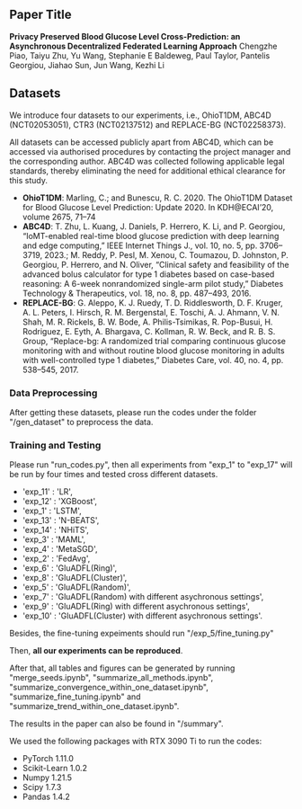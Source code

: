 ## Paper Title ##
**Privacy Preserved Blood Glucose Level Cross-Prediction: an Asynchronous Decentralized Federated Learning Approach**
Chengzhe Piao, Taiyu Zhu, Yu Wang, Stephanie E Baldeweg, Paul Taylor, Pantelis Georgiou, Jiahao Sun, Jun Wang, Kezhi Li
## Datasets ##
We introduce four datasets to our experiments, i.e., OhioT1DM, ABC4D (NCT02053051), CTR3 (NCT02137512) and REPLACE-BG (NCT02258373).

All datasets can be accessed publicly apart from ABC4D, which can be accessed via authorised procedures by contacting the project manager and the corresponding author. ABC4D was collected following applicable legal standards, thereby eliminating the need for additional ethical clearance for this study.

* **OhioT1DM**: Marling, C.; and Bunescu, R. C. 2020. The OhioT1DM Dataset for Blood Glucose Level Prediction: Update 2020. In KDH@ECAI’20, volume 2675, 71–74
* **ABC4D**: T. Zhu, L. Kuang, J. Daniels, P. Herrero, K. Li, and P. Georgiou, “IoMT-enabled real-time blood glucose prediction with deep learning and edge computing,” IEEE Internet Things J., vol. 10, no. 5, pp. 3706–3719, 2023.; M. Reddy, P. Pesl, M. Xenou, C. Toumazou, D. Johnston, P. Georgiou, P. Herrero, and N. Oliver, “Clinical safety and feasibility of the advanced bolus calculator for type 1 diabetes based on case-based reasoning: A
6-week nonrandomized single-arm pilot study,” Diabetes Technology & Therapeutics, vol. 18, no. 8, pp. 487–493, 2016.
* **REPLACE-BG**: G. Aleppo, K. J. Ruedy, T. D. Riddlesworth, D. F. Kruger, A. L. Peters, I. Hirsch, R. M. Bergenstal, E. Toschi, A. J. Ahmann, V. N. Shah, M. R. Rickels, B. W. Bode, A. Philis-Tsimikas, R. Pop-Busui, H. Rodriguez, E. Eyth, A. Bhargava, C. Kollman, R. W. Beck, and R. B. S. Group, “Replace-bg: A randomized trial comparing continuous glucose monitoring with and without routine blood glucose monitoring in adults with well-controlled type 1 diabetes,” Diabetes Care, vol. 40, no. 4, pp. 538–545, 2017.

### Data Preprocessing

After getting these datasets, please run the codes under the folder "/gen_dataset" to preprocess the data. 

### Training and Testing

Please run "run_codes.py", then all experiments from "exp\_1" to "exp\_17" will be run by four times and tested cross different datasets.
* 'exp\_11' : 'LR',
* 'exp\_12' : 'XGBoost',
* 'exp\_1' : 'LSTM',
* 'exp\_13' : 'N-BEATS',
* 'exp\_14' : 'NHiTS',
* 'exp\_3' : 'MAML',
* 'exp\_4' : 'MetaSGD',
* 'exp\_2' : 'FedAvg',
* 'exp\_6' : 'GluADFL(Ring)',
* 'exp\_8' : 'GluADFL(Cluster)',
* 'exp\_5' : 'GluADFL(Random)',
* 'exp\_7' : 'GluADFL(Random) with different asychronous settings',
* 'exp\_9' : 'GluADFL(Ring) with different asychronous settings',
* 'exp\_10' : 'GluADFL(Cluster) with different asychronous settings'.

Besides, the fine-tuning expeiments should run "/exp\_5/fine\_tuning.py"

Then, **all our experiments can be reproduced**.

After that, all tables and figures can be generated by running "merge_seeds.ipynb", "summarize_all_methods.ipynb", "summarize_convergence_within_one_dataset.ipynb", "summarize_fine_tuning.ipynb" and "summarize_trend_within_one_dataset.ipynb".

The results in the paper can also be found in "/summary".

We used the following packages with RTX 3090 Ti to run the codes:
* PyTorch 1.11.0
* Scikit-Learn 1.0.2
* Numpy 1.21.5
* Scipy 1.7.3
* Pandas 1.4.2
